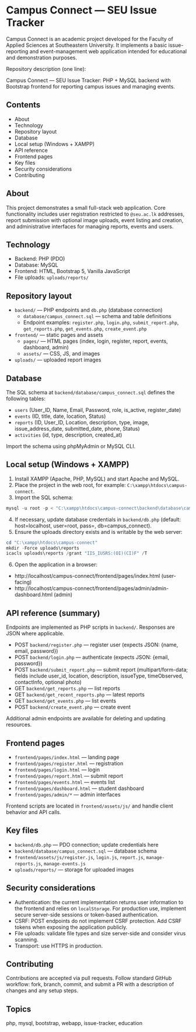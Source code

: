# Campus Connect — SEU Issue Tracker

Campus Connect is an academic project developed for the Faculty of Applied Sciences at Southeastern University. It implements a basic issue-reporting and event-management web application intended for educational and demonstration purposes.

Repository description (one line):

Campus Connect — SEU Issue Tracker: PHP + MySQL backend with Bootstrap frontend for reporting campus issues and managing events.

## Contents

- About
- Technology
- Repository layout
- Database
- Local setup (Windows + XAMPP)
- API reference
- Frontend pages
- Key files
- Security considerations
- Contributing

## About

This project demonstrates a small full-stack web application. Core functionality includes user registration restricted to `@seu.ac.lk` addresses, report submission with optional image uploads, event listing and creation, and administrative interfaces for managing reports, events and users.

## Technology

- Backend: PHP (PDO)
- Database: MySQL
- Frontend: HTML, Bootstrap 5, Vanilla JavaScript
- File uploads: `uploads/reports/`

## Repository layout

- `backend/` — PHP endpoints and `db.php` (database connection)
  - `database/campus_connect.sql` — schema and table definitions
  - Endpoint examples: `register.php`, `login.php`, `submit_report.php`, `get_reports.php`, `get_events.php`, `create_event.php`
- `frontend/` — static pages and assets
  - `pages/` — HTML pages (index, login, register, report, events, dashboard, admin)
  - `assets/` — CSS, JS, and images
- `uploads/` — uploaded report images

## Database

The SQL schema at `backend/database/campus_connect.sql` defines the following tables:

- `users` (User_ID, Name, Email, Password, role, is_active, register_date)
- `events` (ID, title, date, location, Status)
- `reports` (ID, User_ID, Location, description, type, image, issue_address_date, submitted_date, phone, Status)
- `activities` (id, type, description, created_at)

Import the schema using phpMyAdmin or MySQL CLI.

## Local setup (Windows + XAMPP)

1. Install XAMPP (Apache, PHP, MySQL) and start Apache and MySQL.
2. Place the project in the web root, for example: `C:\xampp\htdocs\campus-connect`.
3. Import the SQL schema:

```powershell
mysql -u root -p < "C:\xampp\htdocs\campus-connect\backend\database\campus_connect.sql"
```

4. If necessary, update database credentials in `backend/db.php` (default: host=localhost, user=root, pass=, db=campus_connect).
5. Ensure the uploads directory exists and is writable by the web server:

```powershell
cd "C:\xampp\htdocs\campus-connect"
mkdir -Force uploads\reports
icacls uploads\reports /grant "IIS_IUSRS:(OI)(CI)F" /T
```

6. Open the application in a browser:

- http://localhost/campus-connect/frontend/pages/index.html (user-facing)
- http://localhost/campus-connect/frontend/pages/admin/admin-dashboard.html (admin)

## API reference (summary)

Endpoints are implemented as PHP scripts in `backend/`. Responses are JSON where applicable.

- POST `backend/register.php` — register user (expects JSON: {name, email, password})
- POST `backend/login.php` — authenticate (expects JSON: {email, password})
- POST `backend/submit_report.php` — submit report (multipart/form-data; fields include user_id, location, description, issueType, timeObserved, contactInfo, optional photo)
- GET `backend/get_reports.php` — list reports
- GET `backend/get_recent_reports.php` — latest reports
- GET `backend/get_events.php` — list events
- POST `backend/create_event.php` — create event

Additional admin endpoints are available for deleting and updating resources.

## Frontend pages

- `frontend/pages/index.html` — landing page
- `frontend/pages/register.html` — registration
- `frontend/pages/login.html` — login
- `frontend/pages/report.html` — submit report
- `frontend/pages/events.html` — events list
- `frontend/pages/dashboard.html` — student dashboard
- `frontend/pages/admin/*` — admin interfaces

Frontend scripts are located in `frontend/assets/js/` and handle client behavior and API calls.

## Key files

- `backend/db.php` — PDO connection; update credentials here
- `backend/database/campus_connect.sql` — database schema
- `frontend/assets/js/register.js`, `login.js`, `report.js`, `manage-reports.js`, `manage-events.js`
- `uploads/reports/` — storage for uploaded images

## Security considerations

- Authentication: the current implementation returns user information to the frontend and relies on `localStorage`. For production use, implement secure server-side sessions or token-based authentication.
- CSRF: POST endpoints do not implement CSRF protection. Add CSRF tokens when exposing the application publicly.
- File uploads: validate file types and size server-side and consider virus scanning.
- Transport: use HTTPS in production.

## Contributing

Contributions are accepted via pull requests. Follow standard GitHub workflow: fork, branch, commit, and submit a PR with a description of changes and any setup steps.

## Topics

php, mysql, bootstrap, webapp, issue-tracker, education

